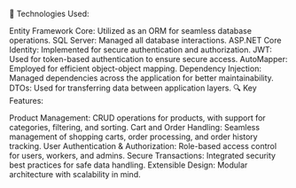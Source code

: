 🔧 Technologies Used:

Entity Framework Core: Utilized as an ORM for seamless database operations.
SQL Server: Managed all database interactions.
ASP.NET Core Identity: Implemented for secure authentication and authorization.
JWT: Used for token-based authentication to ensure secure access.
AutoMapper: Employed for efficient object-object mapping.
Dependency Injection: Managed dependencies across the application for better maintainability.
DTOs: Used for transferring data between application layers.
🔍 Key Features:

Product Management: CRUD operations for products, with support for categories, filtering, and sorting.
Cart and Order Handling: Seamless management of shopping carts, order processing, and order history tracking.
User Authentication & Authorization: Role-based access control for users, workers, and admins.
Secure Transactions: Integrated security best practices for safe data handling.
Extensible Design: Modular architecture with scalability in mind.
